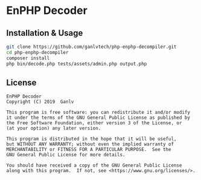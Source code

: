 # EnPHP Decoder

## Installation & Usage

```bash
git clone https://github.com/ganlvtech/php-enphp-decompiler.git
cd php-enphp-decompiler
composer install
php bin/decode.php tests/assets/admin.php output.php
```

## License

    EnPHP Decoder
    Copyright (C) 2019  Ganlv

    This program is free software: you can redistribute it and/or modify
    it under the terms of the GNU General Public License as published by
    the Free Software Foundation, either version 3 of the License, or
    (at your option) any later version.

    This program is distributed in the hope that it will be useful,
    but WITHOUT ANY WARRANTY; without even the implied warranty of
    MERCHANTABILITY or FITNESS FOR A PARTICULAR PURPOSE.  See the
    GNU General Public License for more details.

    You should have received a copy of the GNU General Public License
    along with this program.  If not, see <https://www.gnu.org/licenses/>.
